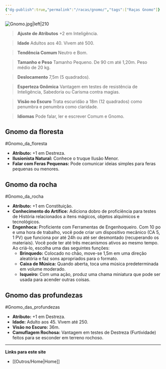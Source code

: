 ```yaml
---
{"dg-publish":true,"permalink":"/racas/gnomo/","tags":["Raças Gnomo"]}
---
```



![Gnomo.jpg|left|210](/img/user/Arquivos/Gnomo.jpg)

> **Ajuste de Atributos**
> +2 em Inteligência.  

> **Idade**
> Adultos aos 40. Vivem até 500.  

> **Tendência Comum**
> Neutro e Bom.  

> **Tamanho e Peso**
> Tamanho Pequeno. De 90 cm até 1,20m. Peso médio de 20 kg.  

> **Deslocamento**
> 7,5m (5 quadrados).  

> **Esperteza Gnômica**
> Vantagem em testes de resistência de Inteligência, Sabedoria ou Carisma contra magias.  

> **Visão no Escuro**
> Trata escuridão a 18m (12 quadrados) como penumbra e penumbra como claridade.  

> **Idiomas**
> Pode falar, ler e escrever Comum e Gnomo.

## Gnomo da floresta
#Gnomo_da_floresta
- **Atributo:** +1 em Destreza.  
- **Ilusionista Natural:** Conhece o truque Ilusão Menor.  
- **Falar com Feras Pequenas:** Pode comunicar ideias simples para feras pequenas ou menores.

## Gnomo da rocha
#Gnomo_da_rocha
- **Atributo:** +1 em Constituição.  
- **Conhecimento do Artífice:** Adiciona dobro de proficiência para testes de História relacionados a itens mágicos, objetos alquímicos e tecnológicos.  
- **Engenhoca:** Proficiente com Ferramentas de Engenhoqueiro. Com 10 po e uma hora de trabalho, você pode criar um dispositivo mecânico (CA 5, 1 PV) que funciona por até 24h ou até ser desmontado (recuperando os materiais). Você pode ter até três mecanismos ativos ao mesmo tempo. Ao criá-lo, escolha uma das seguintes funções:
	- **Brinquedo:** Colocado no chão, move-se 1,5m em uma direção aleatória e faz sons apropriados para o formato.
	- **Caixa de Música:** Quando aberta, toca uma música predeterminada em volume moderado.
	- **Isqueiro:** Com uma ação, produz uma chama miniatura que pode ser usada para acender outras coisas.

## Gnomo das profundezas
#Gnomo_das_profundezas
- **Atributo:** +1 em Destreza.  
- **Idade:** Adulto aos 45. Vivem até 250.  
- **Visão no Escuro:** 36m.  
- **Camuflagem Rochosa:** Vantagem em testes de Destreza (Furtividade) feitos para se esconder em terreno rochoso.

___
**Links para este site**  
- [[Outros/Home\|Home]]